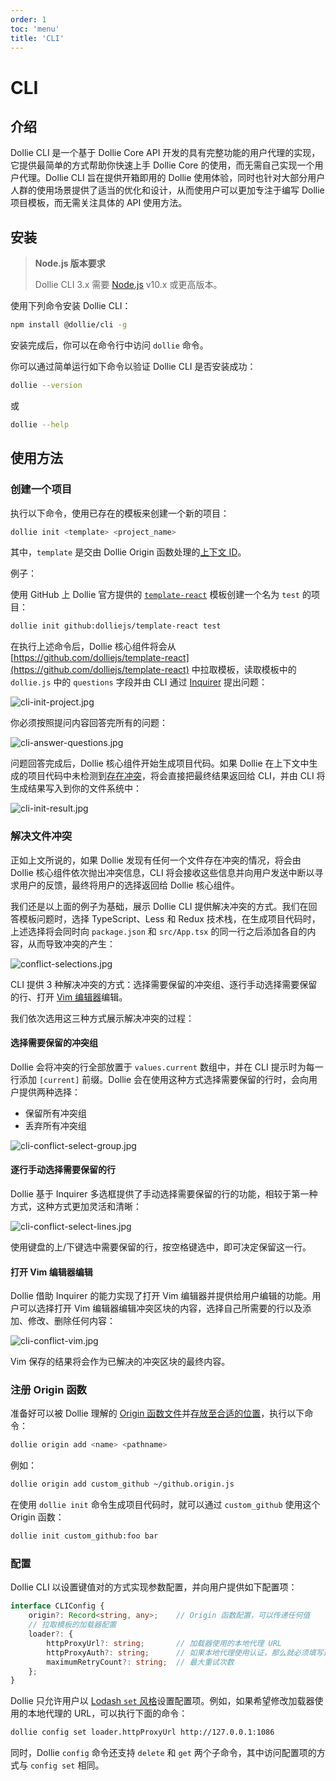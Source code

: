 ```yaml
---
order: 1
toc: 'menu'
title: 'CLI'
---
```


# CLI

## 介绍

Dollie CLI 是一个基于 Dollie Core API 开发的具有完整功能的用户代理的实现，它提供最简单的方式帮助你快速上手 Dollie Core 的使用，而无需自己实现一个用户代理。Dollie CLI 旨在提供开箱即用的 Dollie 使用体验，同时也针对大部分用户人群的使用场景提供了适当的优化和设计，从而使用户可以更加专注于编写 Dollie 项目模板，而无需关注具体的 API 使用方法。

## 安装

> **Node.js 版本要求**
>
> Dollie CLI 3.x 需要 [Node.js](http://nodejs.org) v10.x 或更高版本。

使用下列命令安装 Dollie CLI：

```bash
npm install @dollie/cli -g
```

安装完成后，你可以在命令行中访问 `dollie` 命令。

你可以通过简单运行如下命令以验证 Dollie CLI 是否安装成功：

```bash
dollie --version
```

或

```bash
dollie --help
```

## 使用方法

### 创建一个项目

执行以下命令，使用已存在的模板来创建一个新的项目：

```bash
dollie init <template> <project_name> 
```

其中，`template` 是交由 Dollie Origin 函数处理的[上下文 ID](/zh-CN/guide/basic#模板名称解析规则)。

例子：

使用 GitHub 上 Dollie 官方提供的 [`template-react`](https://github.com/dolliejs/template-react) 模板创建一个名为 `test` 的项目：

```bash
dollie init github:dolliejs/template-react test
```

在执行上述命令后，Dollie 核心组件将会从 [https://github.com/dolliejs/template-react](https://github.com/dolliejs/template-react) 中拉取模板，读取模板中的 `dollie.js` 中的 `questions` 字段并由 CLI 通过 [Inquirer](https://www.npmjs.com/package/inquirer) 提出问题：

![cli-init-project.jpg](/public/images/cli-init-project.jpg)

你必须按照提问内容回答完所有的问题：

![cli-answer-questions.jpg](/public/images/cli-answer-questions.jpg)

问题回答完成后，Dollie 核心组件开始生成项目代码。如果 Dollie 在上下文中生成的项目代码中未检测到[存在冲突](/guide/advanced#为什么会产生冲突)，将会直接把最终结果返回给 CLI，并由 CLI 将生成结果写入到你的文件系统中：

![cli-init-result.jpg](/public/images/cli-init-result.jpg)

### 解决文件冲突

正如上文所说的，如果 Dollie 发现有任何一个文件存在冲突的情况，将会由 Dollie 核心组件依次抛出冲突信息，CLI 将会接收这些信息并向用户发送中断以寻求用户的反馈，最终将用户的选择返回给 Dollie 核心组件。

我们还是以上面的例子为基础，展示 Dollie CLI 提供解决冲突的方式。我们在回答模板问题时，选择 TypeScript、Less 和 Redux 技术栈，在生成项目代码时，上述选择将会同时向 `package.json` 和 `src/App.tsx` 的同一行之后添加各自的内容，从而导致冲突的产生：

![conflict-selections.jpg](/public/images/conflict-selections.jpg)

CLI 提供 3 种解决冲突的方式：选择需要保留的冲突组、逐行手动选择需要保留的行、打开 [Vim 编辑器](https://www.vim.org/)编辑。

我们依次选用这三种方式展示解决冲突的过程：

#### 选择需要保留的冲突组

Dollie 会将冲突的行全部放置于 `values.current` 数组中，并在 CLI 提示时为每一行添加 `[current]` 前缀。Dollie 会在使用这种方式选择需要保留的行时，会向用户提供两种选择：

- 保留所有冲突组
- 丢弃所有冲突组

![cli-conflict-select-group.jpg](/public/images/cli-conflict-select-group.jpg)

#### 逐行手动选择需要保留的行

Dollie 基于 Inquirer 多选框提供了手动选择需要保留的行的功能，相较于第一种方式，这种方式更加灵活和清晰：

![cli-conflict-select-lines.jpg](/public/images/cli-conflict-select-lines.jpg)

使用键盘的上/下键选中需要保留的行，按空格键选中，即可决定保留这一行。

#### 打开 Vim 编辑器编辑

Dollie 借助 Inquirer 的能力实现了打开 Vim 编辑器并提供给用户编辑的功能。用户可以选择打开 Vim 编辑器编辑冲突区块的内容，选择自己所需要的行以及添加、修改、删除任何内容：

![cli-conflict-vim.jpg](/public/images/cli-conflict-vim.jpg)

Vim 保存的结果将会作为已解决的冲突区块的最终内容。

### 注册 Origin 函数

准备好可以被 Dollie 理解的 [Origin 函数文件](/zh-CN/guide/advanced#文件内容)并[存放至合适的位置](/zh-CN/guide/advanced#文件存放位置)，执行以下命令：

```bash
dollie origin add <name> <pathname>
```

例如：

```bash
dollie origin add custom_github ~/github.origin.js
```

在使用 `dollie init` 命令生成项目代码时，就可以通过 `custom_github` 使用这个 Origin 函数：

```bash
dollie init custom_github:foo bar
```

### 配置

Dollie CLI 以设置键值对的方式实现参数配置，并向用户提供如下配置项：

```typescript
interface CLIConfig {
    origin?: Record<string, any>;    // Origin 函数配置，可以传递任何值
    // 拉取模板的加载器配置
    loader?: {
        httpProxyUrl?: string;       // 加载器使用的本地代理 URL
        httpProxyAuth?: string;      // 如果本地代理使用认证，那么就必须填写这个字段
        maximumRetryCount?: string;  // 最大重试次数
    };
}
```

Dollie 只允许用户以 [Lodash `set` 风格](https://lodash.com/docs#set)设置配置项。例如，如果希望修改加载器使用的本地代理的 URL，可以执行下面的命令：

```bash
dollie config set loader.httpProxyUrl http://127.0.0.1:1086
```

同时，Dollie `config` 命令还支持 `delete` 和 `get` 两个子命令，其中访问配置项的方式与 `config set` 相同。
